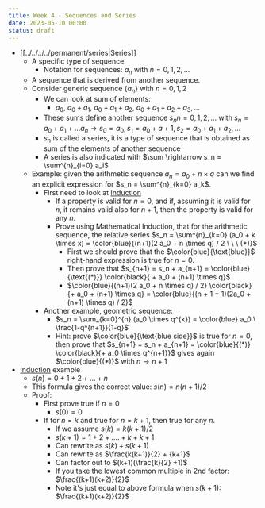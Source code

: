 ```yaml
---
title: Week 4 - Sequences and Series
date: 2023-05-10 00:00
status: draft
---
```


* [[../../../../permanent/series|Series]]
    * A specific type of sequence.
        * Notation for sequences: $a_n$ with $n=0,1,2,...$
    * A sequence that is derived from another sequence.
    * Consider generic sequence $\{a_n\}$ with $n=0,1,2$
        * We can look at sum of elements:
            * $a_0, \ a_0+a_1, \ a_0+a_1+a_2, \ a_0 + a_1 +a_2+a_3,...$
        * These sums define another sequence ${s_n} n=0,1,2,...$ with $s_n = a_0 + a_1 + ... a_n \rightarrow s_0 = a_0, s_1 = a_0 + a+1, s_2 = a_0 + a_1 + a_2, ...$
        * ${s_n}$ is called a series, it is a type of sequence that is obtained as sum of the elements of another sequence
        * A series is also indicated with $\sum \rightarrow s_n = \sum^{n}_{i=0} a_i$
    * Example: given the arithmetic sequence $a_n = a_0 + n \times q$ can we find an explicit expression for $s_n  = \sum^{n}_{k=0} a_k$.
        * First need to look at [Induction](../../../../permanent/induction.md)
            * If a property is valid for $n=0$, and if, assuming it is valid for $n$, it remains valid also for $n + 1$, then the property is valid for any $n$.
            * Prove using Mathematical Induction, that for the arithmetic sequence, the relative series $s_n =  \sum^{n}_{k=0} (a_0 + k \times x) = \color{blue}{(n+1)(2 a_0 + n \times q) / 2 \ \ \ (*)}$
                * First we should prove that the $\color{blue}{\text{blue}}$ right-hand expression is true for $n=0$.
                * Then prove that $s_{n+1} = s_n + a_{n+1} = \color{blue} {\text{(*)}} \color{black}{ + a_0 + (n+1) \times q}$
                * $\color{blue}{(n+1)(2 a_0 + n \times q) / 2} \color{black}{+ a_0 + (n+1) \times q} = \color{blue}{(n + 1 + 1)(2a_0 + (n+1) \times q) / 2}$
        * Another example, geometric sequence:
            * $s_n = \sum_{k=0}^{n} (a_0 \times q^{k}) = \color{blue} a_0 \ \frac{1-q^{n+1}}{1-q}$
            * Hint: prove $\color{blue}{\text{blue side}}$ is true for $n=0$, then prove that $s_{n+1} = s_n + a_{n+1} = \color{blue}{(*)} \color{black}{+ a_0 \times q^{n+1}}$ gives again $\color{blue}{(*)}$ with $n \rightarrow n + 1$
* [Induction](../../../../permanent/induction.md) example
    * $s(n) = 0 + 1 + 2 + ... + n$
    * This formula gives the correct value: $s(n) = n(n+1)/2$
    * Proof:
        * First prove true if $n = 0$
            * $s(0) = 0$
        * If for $n = k$ and true for $n = k + 1$, then true for any $n$.
            * If we assume $s(k) = k(k + 1) / 2$
            * $s(k+1) = 1 + 2 + .... + k + k + 1$
            * Can rewrite as $s(k) + s(k + 1)$
            * Can rewrite as $\frac{k(k+1)}{2} + {k+1}$
            * Can factor out to $(k+1)(\frac{k}{2} +1)$
            * If you take the lowest common multiple in 2nd factor: $\frac{(k+1)(k+2)}{2}$
            * Note it's just equal to above formula when $s(k+1)$: $\frac{(k+1)(k+2)}{2}$
